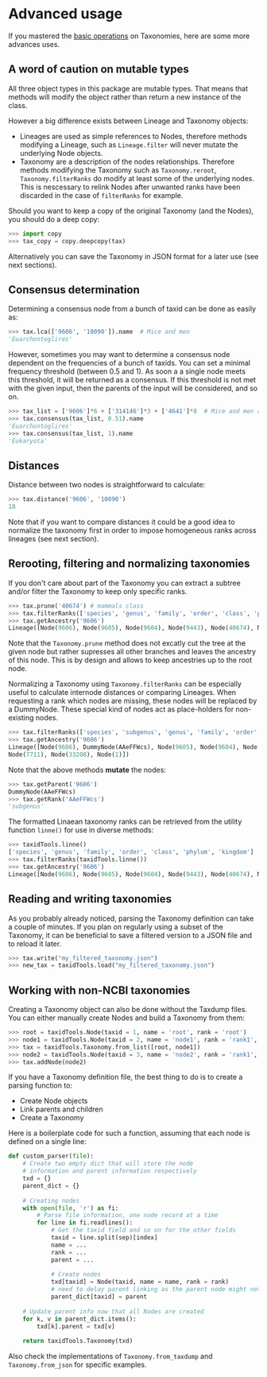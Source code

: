 # Advanced usage

If you mastered the [basic operations](quickstart.md) on Taxonomies, here are some
more advances uses.

## A word of caution on mutable types

All three object types in this package are mutable types.
That means that methods will modify the object rather than
return a new instance of the class.

However a big difference exists between Lineage and Taxonomy objects:
* Lineages are used as simple references to Nodes, therefore methods 
modifying a Lineage, such as `Lineage.filter` will never mutate the underlying 
Node objects.
* Taxonomy are a description of the nodes relationships. Therefore methods 
modifying the Taxonomy such as `Taxonomy.reroot`, `Taxonomy.filterRanks` do 
modify at least some of the underlying nodes. This is nescessary to relink 
Nodes after unwanted ranks have been discarded in the case of `filterRanks`
for example.

Should you want to keep a copy of the original Taxonomy (and the Nodes), you should 
do a deep copy:

```python
>>> import copy
>>> tax_copy = copy.deepcopy(tax)
```

Alternatively you can save the Taxonomy in JSON format for a later use (see next sections).

## Consensus determination 

Determining a consensus node from a bunch of taxid can be done as easily as:

```python
>>> tax.lca(['9606', '10090']).name  # Mice and men
'Euarchontoglires'
```

However, sometimes you may want to determine a consensus node dependent on the 
frequencies of a bunch of taxids. You can set a minimal frequency threshold (between 0.5 and 1).
As soon a a single node meets this threshold, it will be returned as a consensus. If this threshold is 
not met with the given input, then the parents of the input will be considered, and so on.

```python
>>> tax_list = ['9606']*6 + ['314146']*3 + ['4641']*8  # Mice and men and bananas
>>> tax.consensus(tax_list, 0.51).name
'Euarchontoglires'
>>> tax.consensus(tax_list, 1).name
'Eukaryota'
```

## Distances

Distance between two nodes is straightforward to calculate:

```python
>>> tax.distance('9606', '10090')
18
```

Note that if you want to compare distances it could be a good idea to normalize the taxonomy 
first in order to impose homogeneous ranks across lineages (see next section).

## Rerooting, filtering and normalizing taxonomies

If you don't care about part of the Taxonomy 
you can extract a subtree and/or filter the Taxonomy to keep only specific 
ranks.

```python
>>> tax.prune('40674') # mammals class
>>> tax.filterRanks(['species', 'genus', 'family', 'order', 'class', 'phylum', 'kingdom'])
>>> tax.getAncestry('9606')
Lineage([Node(9606), Node(9605), Node(9604), Node(9443), Node(40674), Node(7711), Node(33208), Node(1)])
```

Note that the `Taxonomy.prune` method does not excatly cut the tree at the given node 
but rather supresses all other branches and leaves the ancestry of this node.
This is by design and allows to keep ancestries up to the root node.

Normalizing a Taxonomy using `Taxonomy.filterRanks` can be especially useful
to calculate internode distances or comparing Lineages. When requesting a rank 
which nodes are missing, these nodes will be replaced by a DummyNode.
These special kind of nodes act as place-holders for non-existing nodes.

```python
>>> tax.filterRanks(['species', 'subgenus', 'genus', 'family', 'order', 'class', 'phylum', 'kingdom'])
>>> tax.getAncestry('9606')
Lineage([Node(9606), DummyNode(AAeFFWcs), Node(9605), Node(9604), Node(9443), Node(40674), 
Node(7711), Node(33208), Node(1)])
```

Note that the above methods **mutate** the nodes:

```python
>>> tax.getParent('9606')
DummyNode(AAeFFWcs)
>>> tax.getRank('AAeFFWcs')
'subgenus'
```

The formatted Linaean taxonomy ranks can be retrieved from the utility function `linne()`
for use in diverse methods:

```python
>>> taxidTools.linne()
['species', 'genus', 'family', 'order', 'class', 'phylum', 'kingdom']
>>> tax.filterRanks(taxidTools.linne())
>>> tax.getAncestry('9606')
Lineage([Node(9606), Node(9605), Node(9604), Node(9443), Node(40674), Node(7711), Node(33208), Node(1)])
```

## Reading and writing taxonomies

As you probably already noticed, parsing the Taxonomy definition can 
take a couple of minutes. If you plan on regularly using a subset of the Taxonomy, 
it can be beneficial to save a filtered version to a JSON file and to reload it later.

```python
>>> tax.write("my_filtered_taxonomy.json")
>>> new_tax = taxidTools.load("my_filtered_taxonomy.json")
```

## Working with non-NCBI taxonomies

Creating a Taxonomy object can also be done without the Taxdump files.
You can either manually create Nodes and build a Taxonomy from them:

```python
>>> root = taxidTools.Node(taxid = 1, name = 'root', rank = 'root')
>>> node1 = taxidTools.Node(taxid = 2, name = 'node1', rank = 'rank1', parent = root)
>>> tax = taxidTools.Taxonomy.from_list([root, node1])
>>> node2 = taxidTools.Node(taxid = 3, name = 'node2', rank = 'rank1', parent = root)
>>> tax.addNode(node2)
```

If you have a Taxonomy definition file, the best thing to do is
to create a parsing function to:
* Create Node objects
* Link parents and children
* Create a Taxonomy

Here is a boilerplate code for such a function, assuming that each node 
is defined on a single line:

```python
def custom_parser(file):
    # Create two empty dict that will store the node
    # information and parent information respectively
    txd = {} 
    parent_dict = {}
    
    # Creating nodes
    with open(file, 'r') as fi:
        # Parse file information, one node record at a time
        for line in fi.readlines():
            # Get the taxid field and so on for the other fields
            taxid = line.split(sep)[index]
            name = ...
            rank = ...
            parent = ...
            
            # Create nodes
            txd[taxid] = Node(taxid, name = name, rank = rank)
            # need to delay parent linking as the parent node might not exist yet
            parent_dict[taxid] = parent
        
    # Update parent info now that all Nodes are created
    for k, v in parent_dict.items():
        txd[k].parent = txd[v]
    
    return taxidTools.Taxonomy(txd)
```

Also check the implementations of `Taxonomy.from_taxdump` and `Taxonomy.from_json` for 
specific examples.
